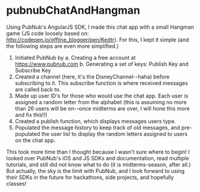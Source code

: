 # pubnubChatAndHangman
Using PubNub's AngularJS SDK, I made this chat app with a small Hangman game (JS code loosely based on: http://codepen.io/offline_blogger/pen/Kedtr). 
For this, I kept it simple (and the following steps are even more simplified.)
1. Initiated PubNub by a. Creating a free account at https://www.pubnub.com
                       b. Generating a set of keys: Publish Key and Subscribe Key
2. Created a channel (here, it's the DisneyChannel--haha) before subscribing to it. This subscribe function is where received messages are called back to.
3. Made up user ID's for those who would use the chat app. Each user is assigned a random letter from the alphabet (this is assuming no more than 26 users will be on--once midterms are over, I will hone this more and fix this!!)
4. Created a publish function, which displays messages users type.
5. Populated the message history to keep track of old messages, and pre-populated the user list to display the random letters assigned to users on the chat app.

This took more time than I thought because I wasn't sure where to begin! I looked over PubNub's iOS and JS SDKs and documentation, read multiple tutorials, and still did not know what to do (it is midterms-season, after all.) But actually, the sky is the limit with PubNub, and I look forward to using their SDKs in the future for hackathons, side projects, and hopefully classes!

